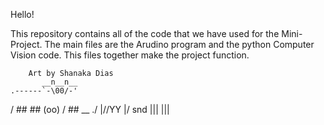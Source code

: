Hello!

This repository contains all of the code that we have used for the Mini-Project. The main files are the Arudino program and the python Computer Vision code. This files together make the project function.


        Art by Shanaka Dias
           __n__n__
    .------`-\00/-'
   /  ##  ## (oo)
  / \## __   ./
     |//YY \|/
snd  |||   |||
